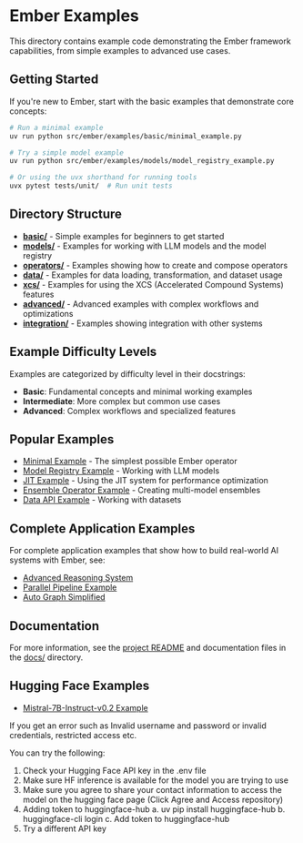 # Ember Examples

This directory contains example code demonstrating the Ember framework capabilities, from simple examples to advanced use cases.

## Getting Started

If you're new to Ember, start with the basic examples that demonstrate core concepts:

```bash
# Run a minimal example
uv run python src/ember/examples/basic/minimal_example.py

# Try a simple model example
uv run python src/ember/examples/models/model_registry_example.py

# Or using the uvx shorthand for running tools
uvx pytest tests/unit/  # Run unit tests
```

## Directory Structure

- **[basic/](./basic/)** - Simple examples for beginners to get started
- **[models/](./models/)** - Examples for working with LLM models and the model registry
- **[operators/](./operators/)** - Examples showing how to create and compose operators
- **[data/](./data/)** - Examples for data loading, transformation, and dataset usage
- **[xcs/](./xcs/)** - Examples for using the XCS (Accelerated Compound Systems) features
- **[advanced/](./advanced/)** - Advanced examples with complex workflows and optimizations
- **[integration/](./integration/)** - Examples showing integration with other systems

## Example Difficulty Levels

Examples are categorized by difficulty level in their docstrings:

- **Basic**: Fundamental concepts and minimal working examples
- **Intermediate**: More complex but common use cases
- **Advanced**: Complex workflows and specialized features

## Popular Examples

- [Minimal Example](./basic/minimal_example.py) - The simplest possible Ember operator
- [Model Registry Example](./models/model_registry_example.py) - Working with LLM models
- [JIT Example](./xcs/jit_example.py) - Using the JIT system for performance optimization
- [Ensemble Operator Example](./operators/ensemble_operator_example.py) - Creating multi-model ensembles
- [Data API Example](./data/data_api_example.py) - Working with datasets

## Complete Application Examples

For complete application examples that show how to build real-world AI systems with Ember, see:

- [Advanced Reasoning System](./advanced/reasoning_system.py)
- [Parallel Pipeline Example](./advanced/parallel_pipeline_example.py)
- [Auto Graph Simplified](./xcs/auto_graph_simplified.py)

## Documentation

For more information, see the [project README](../../../../README.md) and documentation files in the [docs/](../../../../docs/) directory.

## Hugging Face Examples

- [Mistral-7B-Instruct-v0.2 Example](./huggingface/mistral_7b_example.py)

If you get an error such as Invalid username and password or invalid credentials, restricted access etc.

You can try the following:

1. Check your Hugging Face API key in the .env file
2. Make sure HF inference is available for the model you are trying to use
3. Make sure you agree to share your contact information to access the model on the hugging face page (Click Agree and Access repository)
4. Adding token to huggingface-hub
  a. uv pip install huggingface-hub
  b. huggingface-cli login
  c. Add token to huggingface-hub
5. Try a different API key
